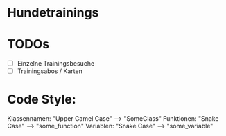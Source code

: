 # Hundetrainings

# TODOs
 - [ ] Einzelne Trainingsbesuche
 - [ ] Trainingsabos / Karten

# Code Style:

Klassennamen: "Upper Camel Case" --> "SomeClass"
Funktionen: "Snake Case" --> "some_function"
Variablen: "Snake Case" --> "some_variable"